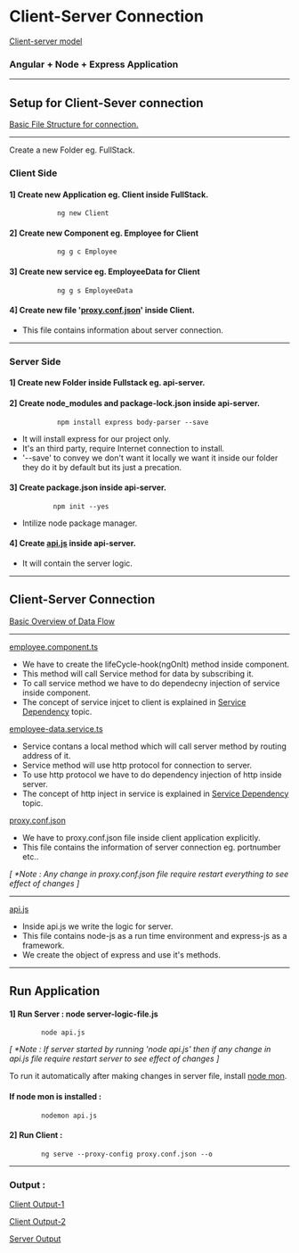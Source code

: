 # Client-Server Connection 

[Client-server model](https://www.geeksforgeeks.org/client-server-model/)

### Angular + Node + Express Application
---------------
## Setup for Client-Sever connection 

[Basic File Structure for connection.](https://github.com/Girish-GAP/Angular/blob/main/Server%26Client/Output_Img/ServerClient_FileStructure-%20Overview.png) 

------------------------------------------
Create a new Folder eg. FullStack.

### Client Side

#### 1] Create new Application eg. Client inside FullStack.
                ng new Client
        
#### 2] Create new Component eg. Employee for Client
                ng g c Employee

#### 3] Create new service eg. EmployeeData for Client
                ng g s EmployeeData
        
#### 4] Create new file '[proxy.conf.json](https://github.com/Girish-GAP/Angular/blob/main/Server%26Client/proxy.conf.json)' inside Client.

- This file contains information about server connection.

-------------------------------------------------------------------------
### Server Side 

#### 1] Create new Folder inside Fullstack eg. api-server.
#### 2] Create node_modules and package-lock.json inside api-server.
                npm install express body-parser --save

- It will install express for our project only.
- It's an third party, require Internet connection to install.
- '--save' to convey we don't want it locally we want it inside our folder they do it by default but its just a precation.

#### 3] Create package.json inside api-server.
               npm init --yes
              
- Intilize node package manager.

#### 4] Create [api.js](https://github.com/Girish-GAP/Angular/blob/main/Server%26Client/server-api/api.js) inside api-server.
- It will contain the server logic.

--------------------------------------------------------------

## Client-Server Connection

[Basic Overview of Data Flow](https://github.com/Girish-GAP/Angular/blob/main/Server%26Client/Output_Img/DataFlow_Server-server.png)

-----------------------------------------------------

[employee.component.ts](https://github.com/Girish-GAP/Angular/blob/main/Server%26Client/src_Client/app/employee/employee.component.ts) 
- We have to create the lifeCycle-hook(ngOnIt) method inside component.
- This method will call Service method for data by subscribing it.
- To call service method we have to do dependecny injection of service inside component.
- The concept of service injcet to client is explained in [Service Dependency](https://github.com/Girish-GAP/Angular/tree/main/Service_Dependancy/ServiceWithJsonData/src_Dynamic_Service) topic.

[employee-data.service.ts](https://github.com/Girish-GAP/Angular/blob/main/Server%26Client/src_Client/app/employee-data.service.ts)
- Service contans a local method which will call server method by routing address of it.
- Service method will use http protocol for connection to server.
- To use http protocol we have to do dependency injection of http inside server.
- The concept of http inject in service is explained in [Service Dependency](https://github.com/Girish-GAP/Angular/tree/main/Service_Dependancy/ServiceWithJsonData/src_Dynamic_Service) topic.

[proxy.conf.json](https://github.com/Girish-GAP/Angular/blob/main/Server%26Client/proxy.conf.json)
- We have to proxy.conf.json file inside client application explicitly.
- This file contains the information of server connection eg. portnumber etc..

<em> [ *Note : Any change in proxy.conf.json file require restart everything to see effect of changes ] </em>

--------------------------------------------------

[api.js](https://github.com/Girish-GAP/Angular/blob/main/Server%26Client/server-api/api.js)
- Inside api.js we write the logic for server.
- This file contains node-js as a run time environment and express-js as a framework.
- We create the object of express and use it's methods.


-----------------------------------------------------

## Run Application

#### 1] Run Server : node server-logic-file.js
            node api.js

<em>[ *Note : If server started by running 'node api.js' then if any change in api.js file require restart server to see effect of changes ]</em>

To run it automatically after making changes in server file, install [node mon](https://www.npmjs.com/package/nodemon).

#### If node mon is installed :
            nodemon api.js

#### 2] Run Client :
            ng serve --proxy-config proxy.conf.json --o

      
---------------------------------------

### Output :

[Client Output-1](https://github.com/Girish-GAP/Angular/blob/main/Server%26Client/Output_Img/Client_Output.png)

[Client Output-2](https://github.com/Girish-GAP/Angular/blob/main/Server%26Client/Output_Img/Client_Output-2.png)

[Server Output](https://github.com/Girish-GAP/Angular/blob/main/Server%26Client/Output_Img/Server_Output.png)

